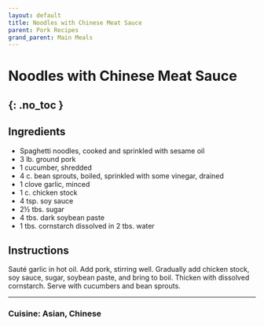 ```yaml
---
layout: default
title: Noodles with Chinese Meat Sauce
parent: Pork Recipes
grand_parent: Main Meals
---
```


# Noodles with Chinese Meat Sauce
{: .no_toc }
---

## Ingredients
<ul>
	<li>Spaghetti noodles, cooked and sprinkled with sesame oil</li>
	<li>3 lb. ground pork</li>
	<li>1 cucumber, shredded</li>
	<li>4 c. bean sprouts, boiled, sprinkled with some vinegar, drained</li>
	<li>1 clove garlic, minced</li>
	<li>1 c. chicken stock</li>
	<li>4 tsp. soy sauce</li>
	<li>2½ tbs. sugar</li>
	<li>4 tbs. dark soybean paste</li>
	<li>1 tbs. cornstarch dissolved in 2 tbs. water</li>
</ul>

## Instructions
Sauté garlic in hot oil. Add pork, stirring well. Gradually add chicken stock, soy sauce, sugar, soybean paste, and bring to boil. Thicken with dissolved cornstarch. Serve with cucumbers and bean sprouts.


--- 

### Cuisine: Asian, Chinese